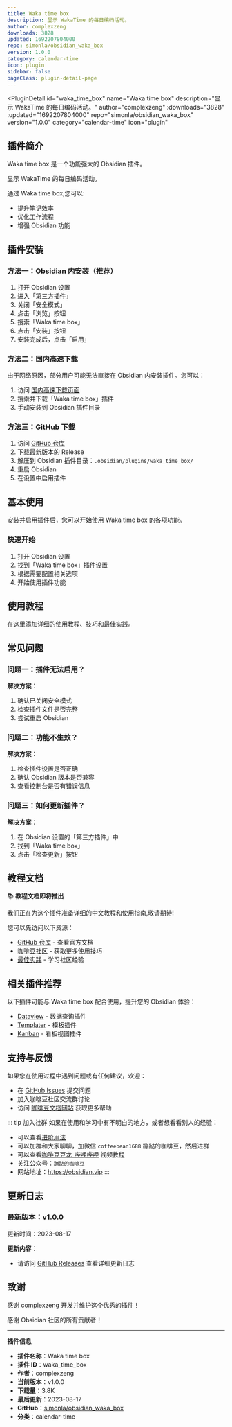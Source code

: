 ```yaml
---
title: Waka time box
description: 显示 WakaTime 的每日编码活动。
author: complexzeng
downloads: 3828
updated: 1692207804000
repo: simonla/obsidian_waka_box
version: 1.0.0
category: calendar-time
icon: plugin
sidebar: false
pageClass: plugin-detail-page
---
```


<PluginDetail
  id="waka_time_box"
  name="Waka time box"
  description="显示 WakaTime 的每日编码活动。"
  author="complexzeng"
  :downloads="3828"
  :updated="1692207804000"
  repo="simonla/obsidian_waka_box"
  version="1.0.0"
  category="calendar-time"
  icon="plugin"
>

<!-- AUTO_GENERATED_START -->
## 插件简介

Waka time box 是一个功能强大的 Obsidian 插件。

显示 WakaTime 的每日编码活动。

通过 Waka time box,您可以:

- 提升笔记效率
- 优化工作流程
- 增强 Obsidian 功能

<!-- AUTO_GENERATED_END -->

<!-- AUTO_GENERATED_START -->
## 插件安装

### 方法一：Obsidian 内安装（推荐）

1. 打开 Obsidian 设置
2. 进入「第三方插件」
3. 关闭「安全模式」
4. 点击「浏览」按钮
5. 搜索「Waka time box」
6. 点击「安装」按钮
7. 安装完成后，点击「启用」

### 方法二：国内高速下载

由于网络原因，部分用户可能无法直接在 Obsidian 内安装插件。您可以：

1. 访问 [国内高速下载页面](/zh/documentation/obsidian-plugins-download.html)
2. 搜索并下载「Waka time box」插件
3. 手动安装到 Obsidian 插件目录

### 方法三：GitHub 下载

1. 访问 [GitHub 仓库](https://github.com/simonla/obsidian_waka_box)
2. 下载最新版本的 Release
3. 解压到 Obsidian 插件目录：`.obsidian/plugins/waka_time_box/`
4. 重启 Obsidian
5. 在设置中启用插件

## 基本使用

安装并启用插件后，您可以开始使用 Waka time box 的各项功能。

### 快速开始

1. 打开 Obsidian 设置
2. 找到「Waka time box」插件设置
3. 根据需要配置相关选项
4. 开始使用插件功能

<!-- AUTO_GENERATED_END -->

<!-- CUSTOM_CONTENT_START:tutorial -->
## 使用教程

在这里添加详细的使用教程、技巧和最佳实践。

<!-- CUSTOM_CONTENT_END:tutorial -->

<!-- SHARED_CONTENT_START -->
## 常见问题

### 问题一：插件无法启用？

**解决方案**：
1. 确认已关闭安全模式
2. 检查插件文件是否完整
3. 尝试重启 Obsidian

### 问题二：功能不生效？

**解决方案**：
1. 检查插件设置是否正确
2. 确认 Obsidian 版本是否兼容
3. 查看控制台是否有错误信息

### 问题三：如何更新插件？

**解决方案**：
1. 在 Obsidian 设置的「第三方插件」中
2. 找到「Waka time box」
3. 点击「检查更新」按钮

## 教程文档

📚 **教程文档即将推出**

我们正在为这个插件准备详细的中文教程和使用指南,敬请期待!

您可以先访问以下资源：
- [GitHub 仓库](https://github.com/simonla/obsidian_waka_box) - 查看官方文档
- [咖啡豆社区](/zh/bases/) - 获取更多使用技巧
- [最佳实践](/zh/best-practices/) - 学习社区经验

## 相关插件推荐

以下插件可能与 Waka time box 配合使用，提升您的 Obsidian 体验：

- [Dataview](/zh/plugins/dataview.html) - 数据查询插件
- [Templater](/zh/plugins/templater-obsidian.html) - 模板插件
- [Kanban](/zh/plugins/obsidian-kanban.html) - 看板视图插件

## 支持与反馈

如果您在使用过程中遇到问题或有任何建议，欢迎：

- 在 [GitHub Issues](https://github.com/simonla/obsidian_waka_box/issues) 提交问题
- 加入咖啡豆社区交流群讨论
- 访问 [咖啡豆文档网站](https://obsidian.vip) 获取更多帮助

::: tip 加入社群
如果在使用和学习中有不明白的地方，或者想看看别人的经验：
- 可以查看[进阶用法](/zh/advanced)
- 可以加群和大家聊聊，加微信 `coffeebean1688` 蹦跶的咖啡豆，然后进群
- 可以查看[咖啡豆豆龙_哔哩哔哩](https://space.bilibili.com/618777356) 视频教程
- 关注公众号：`蹦跶的咖啡豆`
- 网站地址：https://obsidian.vip
:::
<!-- SHARED_CONTENT_END -->

<!-- AUTO_GENERATED_START -->
## 更新日志

### 最新版本：v1.0.0

更新时间：2023-08-17

**更新内容**：
- 请访问 [GitHub Releases](https://github.com/simonla/obsidian_waka_box/releases) 查看详细更新日志

## 致谢

感谢 complexzeng 开发并维护这个优秀的插件！

感谢 Obsidian 社区的所有贡献者！

---

**插件信息**
- **插件名称**：Waka time box
- **插件 ID**：waka_time_box
- **作者**：complexzeng
- **当前版本**：v1.0.0
- **下载量**：3.8K
- **最后更新**：2023-08-17
- **GitHub**：[simonla/obsidian_waka_box](https://github.com/simonla/obsidian_waka_box)
- **分类**：calendar-time
<!-- AUTO_GENERATED_END -->

</PluginDetail>


